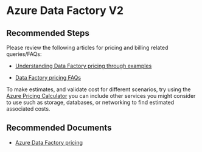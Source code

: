 <properties
    pageTitle="Azure Data Factory Costs"
    description="Azure Data Factory: Cost Optimization"
    infoBubbleText=""
    authors="hecepeda"
    ms.author="hecepeda"
    diagnosticScenario=""
    selfHelpType="generic"
    supportTopicIds="32740732"
    resourceTags=""
    productPesIds="15613"
    cloudEnvironments="public, Fairfax, usnat, ussec"
    articleId="new-v2-general-guidance-cost-optimization.md"
	ownershipId="AzureData_DataFactory"
/>

# Azure Data Factory V2

## **Recommended Steps**

Please review the following articles for pricing and billing related queries/FAQs:

 * [Understanding Data Factory pricing through examples](https://docs.microsoft.com/azure/data-factory/pricing-concepts)

 * [Data Factory pricing FAQs](https://azure.microsoft.com/pricing/details/data-factory/data-pipeline/)
  
To make estimates, and validate cost for different scenarios, try using the [Azure Pricing Calculator](https://azure.microsoft.com/pricing/calculator/) you can include other services you might consider to use such as storage, databases, or networking to find estimated associated costs.

## **Recommended Documents**

* [Azure Data Factory pricing](https://azure.microsoft.com/pricing/details/data-factory/)
